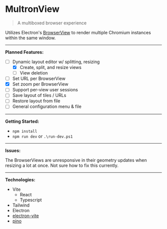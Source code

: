 



# MultronView

> A multiboxed browser experience

Utilizes Electron's [BrowserView](https://www.electronjs.org/docs/latest/api/browser-view) to render multiple Chromium instances within the same window.

---

**Planned Features:**

 - [ ] Dynamic layout editor w/ splitting, resizing 
	 - [x] Create, split, and resize views
	 - [ ] View deletion
 - [ ] Set URL per BrowserView
 - [x] Set zoom per BrowserView
 - [ ] Support per-view user sessions
 - [ ] Save layout of tiles / URLs
 - [ ] Restore layout from file
 - [ ] General configuration menu & file

---

**Getting Started:**

- `npm install`
- `npm run dev` or `.\run-dev.ps1`

---

**Issues:**

The BrowserViews are unresponsive in their geometry updates when resizing a lot at once. Not sure how to fix this currently.

---

**Technologies:**

- Vite
	- React
	- Typescript
- Tailwind
- Electron
- [electron-vite](https://electron-vite.org/)
- [pino](https://getpino.io/)